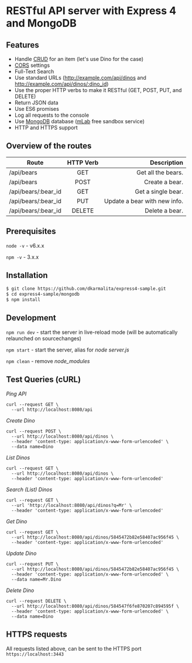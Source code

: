 # RESTful API server with Express 4 and MongoDB

## Features

* Handle [CRUD](https://en.wikipedia.org/wiki/Create,_read,_update_and_delete) for an item (let's use Dino for the case)
* [CORS](https://ru.wikipedia.org/wiki/Cross-origin_resource_sharing) settings
* Full-Text Search
* Use standard URLs (http://example.com/api/dinos and http://example.com/api/dinos/:dino_id)
* Use the proper HTTP verbs to make it RESTful (GET, POST, PUT, and DELETE)
* Return JSON data
* Use ES6 promises
* Log all requests to the console
* Use [MongoDB](https://www.mongodb.com) database ([mLab](https://mlab.com) free sandbox service)
* HTTP and HTTPS support

## Overview of the routes

| Route               | HTTP Verb | Description                   |
| ------------------- |:---------:| -----------------------------:|
| /api/bears          | GET       | Get all the bears.            |
| /api/bears          | POST      | Create a bear.                |
| /api/bears/:bear_id | GET       | Get a single bear.            |
| /api/bears/:bear_id | PUT       | Update a bear with new info.  |
| /api/bears/:bear_id | DELETE    | Delete a bear.                |

## Prerequisites

`node -v` - v6.x.x

`npm -v` - 3.x.x

## Installation

```sh
$ git clone https://github.com/dkarmalita/express4-sample.git
$ cd express4-sample/mongodb
$ npm install 
```

## Development

`npm run dev` - start the server in live-reload mode (will be automatically relaunched on sourcechanges)

`npm start` - start the server, alias for _node server.js_

`npm clean` - remove *node_modules*


## Test Queries (cURL)

_Ping API_
```
curl --request GET \
  --url http://localhost:8080/api
```

_Create Dino_
```
curl --request POST \
  --url http://localhost:8080/api/dinos \
  --header 'content-type: application/x-www-form-urlencoded' \
  --data name=Dino
```

_List Dinos_
```
curl --request GET \
  --url http://localhost:8080/api/dinos \
  --header 'content-type: application/x-www-form-urlencoded'
```

_Search (List) Dinos_
```
curl --request GET \
  --url 'http://localhost:8080/api/dinos?q=Mr' \
  --header 'content-type: application/x-www-form-urlencoded'
```

_Get Dino_
```
curl --request GET \
  --url http://localhost:8080/api/dinos/5845472b82e58407ac956f45 \
  --header 'content-type: application/x-www-form-urlencoded'
```

_Update Dino_
```
curl --request PUT \
  --url http://localhost:8080/api/dinos/5845472b82e58407ac956f45 \
  --header 'content-type: application/x-www-form-urlencoded' \
  --data name=Mr.Dino
```

_Delete Dino_
```
curl --request DELETE \
  --url http://localhost:8080/api/dinos/584547f6fe870207c894595f \
  --header 'content-type: application/x-www-form-urlencoded' \
  --data name=Dino
```

## HTTPS requests

All requests listed above, can be sent to the HTTPS port
`https://localhost:3443`